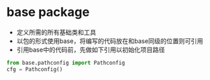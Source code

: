 # base package

- 定义所需的所有基础类和工具
- 以包的形式使用base，将编写的代码放在和base同级的位置则可引用
- 引用base中的代码前，先做如下引用以初始化项目路径

```python
from base.pathconfig import Pathconfig
cfg = Pathconfig()
```